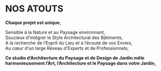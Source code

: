 ﻿# NOS ATOUTS

**Chaque projet est unique**, 

Sensible à la Nature et au Paysage environnant,  
Soucieux d’intégrer le Style Architectural des Bâtiments,  
A la recherche de l’Esprit du Lieu et à l’écoute de vos Envies,  
Au cœur d'un large Réseau d'Experts et de Professionnels,  

**Ce studio d’Architecture du Paysage et de Design de Jardin mêle
 harmonieusement l’Art, l’Architecture et le Paysage dans votre Jardin,**

